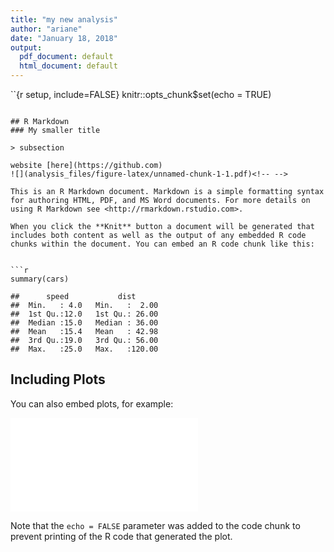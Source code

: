 ```yaml
---
title: "my new analysis"
author: "ariane"
date: "January 18, 2018"
output:
  pdf_document: default
  html_document: default
---
```


``{r setup, include=FALSE}
knitr::opts_chunk$set(echo = TRUE)
```

## R Markdown
### My smaller title

> subsection

website [here](https://github.com)
![](analysis_files/figure-latex/unnamed-chunk-1-1.pdf)<!-- --> 

This is an R Markdown document. Markdown is a simple formatting syntax for authoring HTML, PDF, and MS Word documents. For more details on using R Markdown see <http://rmarkdown.rstudio.com>.

When you click the **Knit** button a document will be generated that includes both content as well as the output of any embedded R code chunks within the document. You can embed an R code chunk like this:


```r
summary(cars)
```

```
##      speed           dist       
##  Min.   : 4.0   Min.   :  2.00  
##  1st Qu.:12.0   1st Qu.: 26.00  
##  Median :15.0   Median : 36.00  
##  Mean   :15.4   Mean   : 42.98  
##  3rd Qu.:19.0   3rd Qu.: 56.00  
##  Max.   :25.0   Max.   :120.00
```

## Including Plots

You can also embed plots, for example:

![](analysis_files/figure-latex/pressure-1.pdf)<!-- --> 

Note that the `echo = FALSE` parameter was added to the code chunk to prevent printing of the R code that generated the plot.
